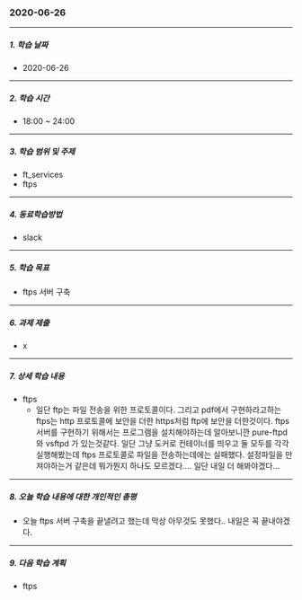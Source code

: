 ### 2020-06-26

-----
##### 1. 학습 날짜
- 2020-06-26

-----
##### 2. 학습 시간
- 18:00 ~ 24:00

-----
##### 3. 학습 범위 및 주제
- ft_services
- ftps

-----
##### 4. 동료학습방법
- slack

-----
##### 5. 학습 목표
- ftps 서버 구축

-----
##### 6. 과제 제출
- x

-----
##### 7. 상세 학습 내용
- ftps
    - 일단 ftp는 파일 전송을 위한 프로토콜이다. 그리고 pdf에서 구현하라고하는 ftps는 http 프로토콜에 보안을 더한 https처럼 ftp에 보안을 더한것이다. ftps 서버를 구현하기 위해서는 프로그램을 설치해야하는데 알아보니깐 pure-ftpd 와 vsftpd 가 있는것같다. 일단 그냥 도커로 컨테이너를 띄우고 둘 모두를 각각 실행해봤는데 ftps 프로토콜로 파일을 전송하는데에는 실패했다. 설정파일을 만져야하는거 같은데 뭐가뭔지 하나도 모르겠다.... 일단 내일 더 해봐야겠다...

-----
##### 8. 오늘 학습 내용에 대한 개인적인 총평
- 오늘 ftps 서버 구축을 끝낼려고 했는데 막상 아무것도 못했다.. 내일은 꼭 끝내야겠다.

-----
##### 9. 다음 학습 계획
- ftps
